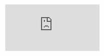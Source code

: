 ![Mozilla HTTP Observatory Grade](https://img.shields.io/mozilla-observatory/grade-score/mcmk.in?publish)